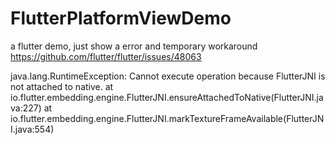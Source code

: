 # FlutterPlatformViewDemo

a flutter demo, just show a error and temporary workaround
https://github.com/flutter/flutter/issues/48063

java.lang.RuntimeException: Cannot execute operation because FlutterJNI is not attached to native.
        at io.flutter.embedding.engine.FlutterJNI.ensureAttachedToNative(FlutterJNI.java:227)
        at io.flutter.embedding.engine.FlutterJNI.markTextureFrameAvailable(FlutterJNI.java:554)
